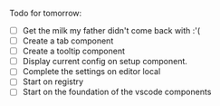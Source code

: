 

Todo for tomorrow:

- [ ] Get the milk my father didn't come back with :'(
- [ ] Create a tab component
- [ ] Create a tooltip component
- [ ] Display current config on setup component.
- [ ] Complete the settings on editor local
- [ ] Start on registry
- [ ] Start on the foundation of the vscode components
